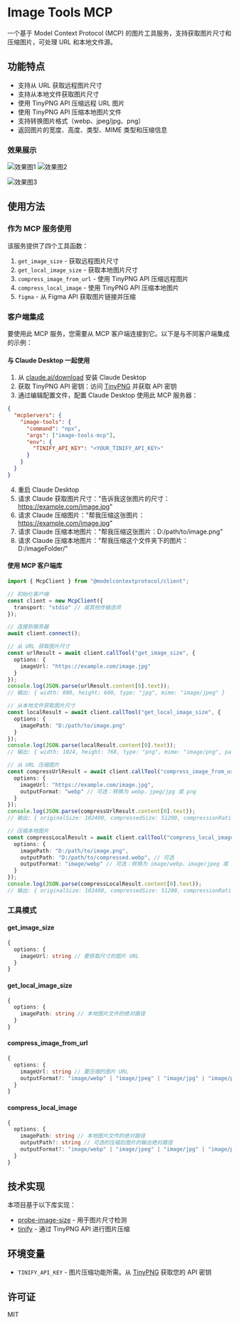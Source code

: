# Image Tools MCP

一个基于 Model Context Protocol (MCP) 的图片工具服务，支持获取图片尺寸和压缩图片，可处理 URL 和本地文件源。

## 功能特点

- 支持从 URL 获取远程图片尺寸
- 支持从本地文件获取图片尺寸
- 使用 TinyPNG API 压缩远程 URL 图片
- 使用 TinyPNG API 压缩本地图片文件
- 支持转换图片格式（webp、jpeg/jpg、png）
- 返回图片的宽度、高度、类型、MIME 类型和压缩信息

### 效果展示

![效果图1](./public/image_1.png)
![效果图2](./public/image_2.png)



![效果图3](./public/image_figma_url.png)

## 使用方法

### 作为 MCP 服务使用

该服务提供了四个工具函数：

1. `get_image_size` - 获取远程图片尺寸
2. `get_local_image_size` - 获取本地图片尺寸
3. `compress_image_from_url` - 使用 TinyPNG API 压缩远程图片
4. `compress_local_image` - 使用 TinyPNG API 压缩本地图片
5. `figma` - 从 Figma API 获取图片链接并压缩

### 客户端集成

要使用此 MCP 服务，您需要从 MCP 客户端连接到它。以下是与不同客户端集成的示例：

#### 与 Claude Desktop 一起使用

1. 从 [claude.ai/download](https://claude.ai/download) 安装 Claude Desktop
2. 获取 TinyPNG API 密钥：访问 [TinyPNG](https://tinypng.com/developers) 并获取 API 密钥
3. 通过编辑配置文件，配置 Claude Desktop 使用此 MCP 服务器：

```json
{
  "mcpServers": {
    "image-tools": {
      "command": "npx",
      "args": ["image-tools-mcp"],
      "env": {
        "TINIFY_API_KEY": "<YOUR_TINIFY_API_KEY>"
      }
    }
  }
}
```

4. 重启 Claude Desktop
5. 请求 Claude 获取图片尺寸："告诉我这张图片的尺寸：https://example.com/image.jpg"
6. 请求 Claude 压缩图片："帮我压缩这张图片：https://example.com/image.jpg"
7. 请求 Claude 压缩本地图片："帮我压缩这张图片：D:/path/to/image.png"
8. 请求 Claude 压缩本地图片："帮我压缩这个文件夹下的图片：D:/imageFolder/"

#### 使用 MCP 客户端库

```typescript
import { McpClient } from "@modelcontextprotocol/client";

// 初始化客户端
const client = new McpClient({
  transport: "stdio" // 或其他传输选项
});

// 连接到服务器
await client.connect();

// 从 URL 获取图片尺寸
const urlResult = await client.callTool("get_image_size", {
  options: {
    imageUrl: "https://example.com/image.jpg"
  }
});
console.log(JSON.parse(urlResult.content[0].text));
// 输出: { width: 800, height: 600, type: "jpg", mime: "image/jpeg" }

// 从本地文件获取图片尺寸
const localResult = await client.callTool("get_local_image_size", {
  options: {
    imagePath: "D:/path/to/image.png"
  }
});
console.log(JSON.parse(localResult.content[0].text));
// 输出: { width: 1024, height: 768, type: "png", mime: "image/png", path: "D:/path/to/image.png" }

// 从 URL 压缩图片
const compressUrlResult = await client.callTool("compress_image_from_url", {
  options: {
    imageUrl: "https://example.com/image.jpg",
    outputFormat: "webp" // 可选：转换为 webp、jpeg/jpg 或 png
  }
});
console.log(JSON.parse(compressUrlResult.content[0].text));
// 输出: { originalSize: 102400, compressedSize: 51200, compressionRatio: "50.00%", tempFilePath: "/tmp/compressed_1615456789.webp", format: "webp" }

// 压缩本地图片
const compressLocalResult = await client.callTool("compress_local_image", {
  options: {
    imagePath: "D:/path/to/image.png",
    outputPath: "D:/path/to/compressed.webp", // 可选
    outputFormat: "image/webp" // 可选：转换为 image/webp、image/jpeg 或 image/png
  }
});
console.log(JSON.parse(compressLocalResult.content[0].text));
// 输出: { originalSize: 102400, compressedSize: 51200, compressionRatio: "50.00%", outputPath: "D:/path/to/compressed.webp", format: "webp" }
```

### 工具模式

#### get_image_size

```typescript
{
  options: {
    imageUrl: string // 要获取尺寸的图片 URL
  }
}
```

#### get_local_image_size

```typescript
{
  options: {
    imagePath: string // 本地图片文件的绝对路径
  }
}
```

#### compress_image_from_url

```typescript
{
  options: {
    imageUrl: string // 要压缩的图片 URL
    outputFormat?: "image/webp" | "image/jpeg" | "image/jpg" | "image/png" // 可选的输出格式
  }
}
```

#### compress_local_image

```typescript
{
  options: {
    imagePath: string // 本地图片文件的绝对路径
    outputPath?: string // 可选的压缩后图片的输出绝对路径
    outputFormat?: "image/webp" | "image/jpeg" | "image/jpg" | "image/png" // 可选的输出格式
  }
}
```

## 技术实现

本项目基于以下库实现：
- [probe-image-size](https://github.com/nodeca/probe-image-size) - 用于图片尺寸检测
- [tinify](https://github.com/tinify/tinify-nodejs) - 通过 TinyPNG API 进行图片压缩

## 环境变量

- `TINIFY_API_KEY` - 图片压缩功能所需。从 [TinyPNG](https://tinypng.com/developers) 获取您的 API 密钥

## 许可证

MIT